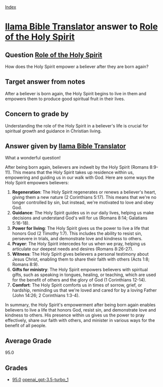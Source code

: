 
[Index](../../../index.md)
# [llama Bible Translator](../../answering_models/llama_Bible_Translator.md) answer to [Role of the Holy Spirit](../../questions/Role_of_the_Holy_Spirit.md)

## Question [Role of the Holy Spirit](../../questions/Role_of_the_Holy_Spirit.md)
How does the Holy Spirit empower a believer after they are born again?

## Target answer from notes
After a believer is born again, the Holy Spirit begins to live in them and empowers them to produce good spiritual fruit in their lives.

## Concern to grade by
Understanding the role of the Holy Spirit in a believer's life is crucial for spiritual growth and guidance in Christian living.

## Answer given by [llama Bible Translator](../../answering_models/llama_Bible_Translator.md)
What a wonderful question!

After being born again, believers are indwelt by the Holy Spirit (Romans 8:9-11). This means that the Holy Spirit takes up residence within us, empowering and guiding us in our walk with God. Here are some ways the Holy Spirit empowers believers:

1. **Regeneration**: The Holy Spirit regenerates or renews a believer's heart, giving them a new nature (2 Corinthians 5:17). This means that we're no longer controlled by sin, but instead, we're motivated to love and obey God.
2. **Guidance**: The Holy Spirit guides us in our daily lives, helping us make decisions and understand God's will for us (Romans 8:14; Galatians 5:16-18).
3. **Power for living**: The Holy Spirit gives us the power to live a life that honors God (2 Timothy 1:7). This includes the ability to resist sin, persevere in trials, and demonstrate love and kindness to others.
4. **Prayer**: The Holy Spirit intercedes for us when we pray, helping us articulate our deepest needs and desires (Romans 8:26-27).
5. **Witness**: The Holy Spirit gives believers a personal testimony about Jesus Christ, enabling them to share their faith with others (Acts 1:8; Romans 8:9).
6. **Gifts for ministry**: The Holy Spirit empowers believers with spiritual gifts, such as speaking in tongues, healing, or teaching, which are used for the benefit of others and the glory of God (1 Corinthians 12-14).
7. **Comfort**: The Holy Spirit comforts us in times of sorrow, grief, or hardship, reminding us that we're loved and cared for by a loving Father (John 14:26; 2 Corinthians 1:3-4).

In summary, the Holy Spirit's empowerment after being born again enables believers to live a life that honors God, resist sin, and demonstrate love and kindness to others. His presence within us gives us the power to pray effectively, share our faith with others, and minister in various ways for the benefit of all people.

## Average Grade
95.0

## Grades
 * [95.0](./Role_of_the_Holy_Spirit_grades/openai_gpt-3.5-turbo_1.md) [openai_gpt-3.5-turbo_1](../../grading_models/openai_gpt-3.5-turbo_1.md)
